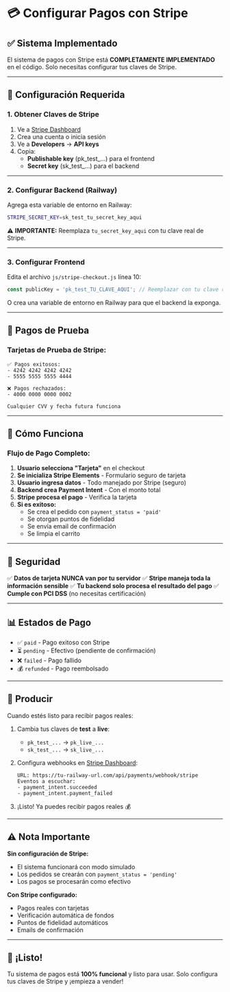 # 💳 Configurar Pagos con Stripe

## ✅ Sistema Implementado

El sistema de pagos con Stripe está **COMPLETAMENTE IMPLEMENTADO** en el código. Solo necesitas configurar tus claves de Stripe.

---

## 🔑 Configuración Requerida

### 1. Obtener Claves de Stripe

1. Ve a [Stripe Dashboard](https://dashboard.stripe.com)
2. Crea una cuenta o inicia sesión
3. Ve a **Developers** → **API keys**
4. Copia:
   - **Publishable key** (pk_test_...) para el frontend
   - **Secret key** (sk_test_...) para el backend

---

### 2. Configurar Backend (Railway)

Agrega esta variable de entorno en Railway:

```bash
STRIPE_SECRET_KEY=sk_test_tu_secret_key_aqui
```

⚠️ **IMPORTANTE:** Reemplaza `tu_secret_key_aqui` con tu clave real de Stripe.

---

### 3. Configurar Frontend

Edita el archivo `js/stripe-checkout.js` línea 10:

```javascript
const publicKey = 'pk_test_TU_CLAVE_AQUI'; // Reemplazar con tu clave real
```

O crea una variable de entorno en Railway para que el backend la exponga.

---

## 🧪 Pagos de Prueba

### Tarjetas de Prueba de Stripe:

```
✅ Pagos exitosos:
- 4242 4242 4242 4242
- 5555 5555 5555 4444

❌ Pagos rechazados:
- 4000 0000 0000 0002

Cualquier CVV y fecha futura funciona
```

---

## 🎯 Cómo Funciona

### Flujo de Pago Completo:

1. **Usuario selecciona "Tarjeta"** en el checkout
2. **Se inicializa Stripe Elements** - Formulario seguro de tarjeta
3. **Usuario ingresa datos** - Todo manejado por Stripe (seguro)
4. **Backend crea Payment Intent** - Con el monto total
5. **Stripe procesa el pago** - Verifica la tarjeta
6. **Si es exitoso:**
   - Se crea el pedido con `payment_status = 'paid'`
   - Se otorgan puntos de fidelidad
   - Se envía email de confirmación
   - Se limpia el carrito

---

## 🔐 Seguridad

✅ **Datos de tarjeta NUNCA van por tu servidor**
✅ **Stripe maneja toda la información sensible**
✅ **Tu backend solo procesa el resultado del pago**
✅ **Cumple con PCI DSS** (no necesitas certificación)

---

## 📊 Estados de Pago

- ✅ `paid` - Pago exitoso con Stripe
- ⏳ `pending` - Efectivo (pendiente de confirmación)
- ❌ `failed` - Pago fallido
- 💰 `refunded` - Pago reembolsado

---

## 🚀 Producir

Cuando estés listo para recibir pagos reales:

1. Cambia tus claves de **test** a **live**:
   - `pk_test_...` → `pk_live_...`
   - `sk_test_...` → `sk_live_...`

2. Configura webhooks en [Stripe Dashboard](https://dashboard.stripe.com/webhooks):
   ```
   URL: https://tu-railway-url.com/api/payments/webhook/stripe
   Eventos a escuchar:
   - payment_intent.succeeded
   - payment_intent.payment_failed
   ```

3. ¡Listo! Ya puedes recibir pagos reales 💰

---

## ⚠️ Nota Importante

**Sin configuración de Stripe:**
- El sistema funcionará con modo simulado
- Los pedidos se crearán con `payment_status = 'pending'`
- Los pagos se procesarán como efectivo

**Con Stripe configurado:**
- Pagos reales con tarjetas
- Verificación automática de fondos
- Puntos de fidelidad automáticos
- Emails de confirmación

---

## 🎉 ¡Listo!

Tu sistema de pagos está **100% funcional** y listo para usar. Solo configura tus claves de Stripe y ¡empieza a vender!

